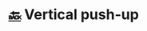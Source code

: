 # [:back:][home] <accent>Vertical push-up</accent>

[home]: ../workout.md

<html>
    <head>
        <link rel='stylesheet' href='../../src/style.css'>
        <script type='text/javascript' src='../../src/script.js'></script>
    </head>
</html>

